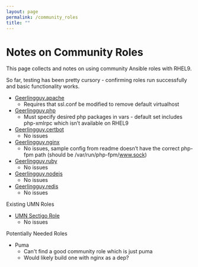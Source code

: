 ```yaml
---
layout: page
permalink: /community_roles
title: ""
---
```


# Notes on Community Roles

This page collects and notes on using community Ansible roles with RHEL9.

So far, testing has been pretty cursory - confirming roles run successfully and basic functionality works. 

* [Geerlingguy.apache](https://github.com/geerlingguy/ansible-role-apache)
  * Requires that ssl.conf be modified to remove default virtualhost
* [Geerlingguy.php](https://github.com/geerlingguy/ansible-role-php)
  * Must specify desired php packages in vars - default set includes php-xmlrpc which isn’t available on RHEL9
* [Geerlingguy.certbot](https://github.com/geerlingguy/ansible-role-certbot)
  * No issues
* [Geerlingguy.nginx](https://github.com/geerlingguy/ansible-role-nginx)
  * No issues, sample config from readme doesn’t have the correct php-fpm path (should be /var/run/php-fpm/www.sock)
* [Geerlingguy.ruby](https://github.com/geerlingguy/ansible-role-ruby)
  * No issues
* [Geerlingguy.nodejs](https://github.com/geerlingguy/ansible-role-nodejs)
  * No issues
* [Geerlingguy.redis](https://github.com/geerlingguy/ansible-role-redis)
  * No issues

Existing UMN Roles
* [UMN Sectigo Role](https://github.com/umn-ansible/umn_sectigo_role)
  * No issues

Potentially Needed Roles
* Puma
  * Can't find a good community role which is just puma
  * Would likely build one with nginx as a dep?


